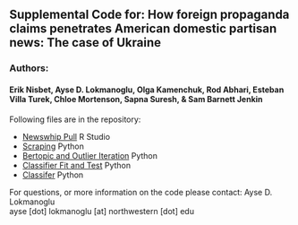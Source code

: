 

## Supplemental Code for: How foreign propaganda claims penetrates American domestic partisan news: The case of Ukraine                             
### Authors: 
#### Erik Nisbet, Ayse D. Lokmanoglu, Olga Kamenchuk, Rod Abhari, Esteban Villa Turek, Chloe Mortenson, Sapna Suresh, & Sam Barnett Jenkin

Following files are in the repository:
- [Newswhip Pull]() R Studio
- [Scraping](https://github.com/nwccpp/bertopicclassifier/blob/main/bert_russia_scrape.py) Python
- [Bertopic and Outlier Iteration](https://github.com/nwccpp/bertopicclassifier/blob/main/BERTopic_Russia_Base_Outlier_Iteration_Github.ipynb) Python
- [Classifier Fit and Test](https://github.com/nwccpp/bertopicclassifier/blob/main/Classifer_Training_Github.ipynb) Python
- [Classifer]() Python

For questions, or more information on the code please contact: 
Ayse D. Lokmanoglu\
ayse [dot] lokmanoglu [at] northwestern [dot] edu
